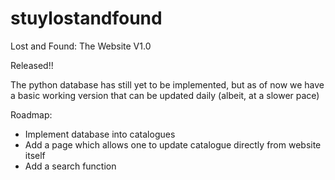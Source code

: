 # stuylostandfound
Lost and Found: The Website V1.0

Released!!

The python database has still yet to be implemented, but as of now we have a basic working version that can be updated daily (albeit, at a slower pace)

Roadmap:
- Implement database into catalogues
- Add a page which allows one to update catalogue directly from website itself
- Add a search function
